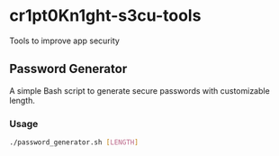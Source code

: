 # cr1pt0Kn1ght-s3cu-tools
Tools to improve app security

## Password Generator

A simple Bash script to generate secure passwords with customizable length.

### Usage

```bash
./password_generator.sh [LENGTH]
